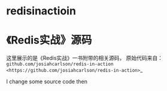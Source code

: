 # redisinactioin
《Redis实战》源码
======================================

这里展示的是《Redis实战》一书附带的相关源码，
原始代码来自： `github.com/josiahcarlson/redis-in-action <https://github.com/josiahcarlson/redis-in-action>`_

I change some source code then
